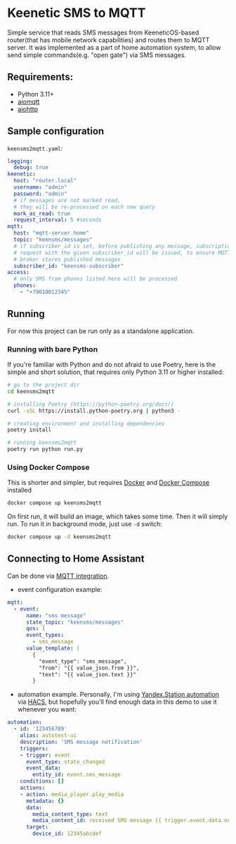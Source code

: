 # Keenetic SMS to MQTT

Simple service that reads SMS messages from KeeneticOS-based router(that has mobile network capabilities) and routes them to MQTT server. It was implemented as a part of home automation system, to allow send simple commands(e.g. "open gate") via SMS messages.

## Requirements:

  - Python 3.11+
  - [aiomqtt](https://aiomqtt.bo3hm.com/introduction.html)
  - [aiohttp](https://docs.aiohttp.org/en/stable/)

## Sample configuration

`keensms2mqtt.yaml`:
```yaml
logging:
  debug: true
keenetic:
  host: "router.local"
  username: "admin"
  password: "admin"
  # if messages are not marked read,
  # they will be re-processed on each new query
  mark_as_read: true
  request_interval: 5 #seconds
mqtt:
  host: "mqtt-server.home"
  topic: "keensms/messages"
  # if subscriber_id is set, before publishing any message, subscription
  # request with the given subscriber_id will be issued, to ensure MQTT
  # broker stores published messages
  subscriber_id: "keensms-subscriber"
access:
  # only SMS from phones listed here will be processed
  phones:
    - "+79010012345"

```
## Running

For now this project can be run only as a standalone application.

### Running with bare Python

If you're familiar with Python and do not afraid to use Poetry, here is the simple and short solution, that requires only Python 3.11 or higher installed:

```bash
# go to the project dir
cd keensms2mqtt

# installing Poetry (https://python-poetry.org/docs/)
curl -sSL https://install.python-poetry.org | python3 -

# creating environment and installing dependencies
poetry install

# running keensms2mqtt
poetry run python run.py
```

### Using Docker Compose

This is shorter and simpler, but requires [Docker](https://docs.docker.com/engine/install/) and [Docker Compose](https://docs.docker.com/compose/) installed

```bash
docker compose up keensms2mqtt
```

On first run, it will build an image, which takes some time. Then it will simply run. To run it in background mode, just use `-d` switch:

```bash
docker compose up -d keensms2mqtt
```

## Connecting to Home Assistant

Can be done via [MQTT integration](https://www.home-assistant.io/integrations/mqtt/).

- event configuration example:
```yaml
mqtt:
  - event:
      name: "sms message"
      state_topic: "keensms/messages"
      qos: 1
      event_types:
        - sms_message
      value_template: |
        {
          "event_type": "sms_message",
          "from": "{{ value_json.from }}",
          "text": "{{ value_json.text }}"
        }
```

- automation example. Personally, I'm using [Yandex.Station automation](https://github.com/AlexxIT/YandexStation) via [HACS](https://www.hacs.xyz/), but hopefully you'll find enough data in this demo to use it whenever you want:
```yaml
automation:
  - id: '123456789'
    alias: autotest-ui
    description: 'SMS message notification'
    triggers:
    - trigger: event
      event_type: state_changed
      event_data:
        entity_id: event.sms_message
    conditions: []
    actions:
    - action: media_player.play_media
      metadata: {}
      data:
        media_content_type: text
        media_content_id: received SMS message {{ trigger.event.data.new_state.attributes.text }}
      target:
        device_id: 12345abcdef
```
